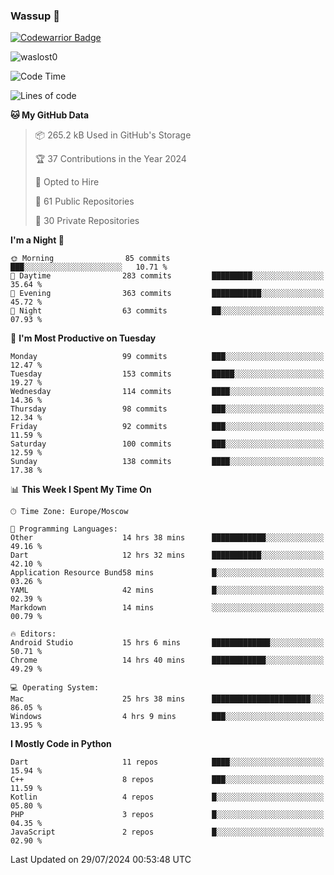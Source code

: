 ### Wassup 👋

[![Codewarrior Badge](https://www.codewars.com/users/waslost/badges/small)](https://www.codewars.com/users/waslost)

<p align="left"> <img src="https://komarev.com/ghpvc/?username=waslost0" alt="waslost0" /></p>

<!--START_SECTION:waka-->
![Code Time](http://img.shields.io/badge/Code%20Time-4%2C667%20hrs%2026%20mins-blue)

![Lines of code](https://img.shields.io/badge/From%20Hello%20World%20I%27ve%20Written-1.4%20million%20lines%20of%20code-blue)

**🐱 My GitHub Data** 

> 📦 265.2 kB Used in GitHub's Storage 
 > 
> 🏆 37 Contributions in the Year 2024
 > 
> 💼 Opted to Hire
 > 
> 📜 61 Public Repositories 
 > 
> 🔑 30 Private Repositories 
 > 
**I'm a Night 🦉** 

```text
🌞 Morning                85 commits          ███░░░░░░░░░░░░░░░░░░░░░░   10.71 % 
🌆 Daytime                283 commits         █████████░░░░░░░░░░░░░░░░   35.64 % 
🌃 Evening                363 commits         ███████████░░░░░░░░░░░░░░   45.72 % 
🌙 Night                  63 commits          ██░░░░░░░░░░░░░░░░░░░░░░░   07.93 % 
```
📅 **I'm Most Productive on Tuesday** 

```text
Monday                   99 commits          ███░░░░░░░░░░░░░░░░░░░░░░   12.47 % 
Tuesday                  153 commits         █████░░░░░░░░░░░░░░░░░░░░   19.27 % 
Wednesday                114 commits         ████░░░░░░░░░░░░░░░░░░░░░   14.36 % 
Thursday                 98 commits          ███░░░░░░░░░░░░░░░░░░░░░░   12.34 % 
Friday                   92 commits          ███░░░░░░░░░░░░░░░░░░░░░░   11.59 % 
Saturday                 100 commits         ███░░░░░░░░░░░░░░░░░░░░░░   12.59 % 
Sunday                   138 commits         ████░░░░░░░░░░░░░░░░░░░░░   17.38 % 
```


📊 **This Week I Spent My Time On** 

```text
🕑︎ Time Zone: Europe/Moscow

💬 Programming Languages: 
Other                    14 hrs 38 mins      ████████████░░░░░░░░░░░░░   49.16 % 
Dart                     12 hrs 32 mins      ███████████░░░░░░░░░░░░░░   42.10 % 
Application Resource Bund58 mins             █░░░░░░░░░░░░░░░░░░░░░░░░   03.26 % 
YAML                     42 mins             █░░░░░░░░░░░░░░░░░░░░░░░░   02.39 % 
Markdown                 14 mins             ░░░░░░░░░░░░░░░░░░░░░░░░░   00.79 % 

🔥 Editors: 
Android Studio           15 hrs 6 mins       █████████████░░░░░░░░░░░░   50.71 % 
Chrome                   14 hrs 40 mins      ████████████░░░░░░░░░░░░░   49.29 % 

💻 Operating System: 
Mac                      25 hrs 38 mins      ██████████████████████░░░   86.05 % 
Windows                  4 hrs 9 mins        ███░░░░░░░░░░░░░░░░░░░░░░   13.95 % 
```

**I Mostly Code in Python** 

```text
Dart                     11 repos            ████░░░░░░░░░░░░░░░░░░░░░   15.94 % 
C++                      8 repos             ███░░░░░░░░░░░░░░░░░░░░░░   11.59 % 
Kotlin                   4 repos             █░░░░░░░░░░░░░░░░░░░░░░░░   05.80 % 
PHP                      3 repos             █░░░░░░░░░░░░░░░░░░░░░░░░   04.35 % 
JavaScript               2 repos             █░░░░░░░░░░░░░░░░░░░░░░░░   02.90 % 
```




 Last Updated on 29/07/2024 00:53:48 UTC
<!--END_SECTION:waka-->

